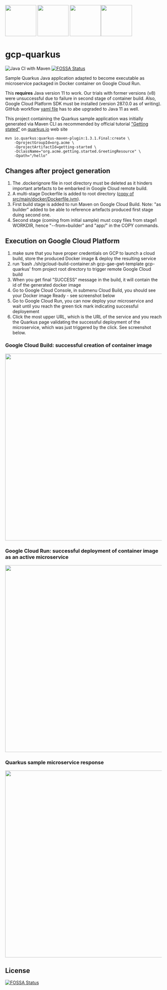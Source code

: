 <img src="https://github.com/didier-durand/gcp-quarkus/blob/master/img/quarkus-logo.svg" height="100">     <img src="https://github.com/didier-durand/gcp-quarkus/blob/master/img/google-cloud-run-logo.png" height="100">   <img src="https://github.com/didier-durand/gcp-quarkus/blob/master/img/docker-logo.png" height="100"><img src="https://github.com/didier-durand/gcp-quarkus/blob/master/img/java-logo.png" height="100">

# gcp-quarkus

![Java CI with Maven](https://github.com/didier-durand/gcp-quarkus/workflows/Java%20CI%20with%20Maven/badge.svg)
[![FOSSA Status](https://app.fossa.io/api/projects/git%2Bgithub.com%2Fdidier-durand%2Fgcp-quarkus.svg?type=shield)](https://app.fossa.io/projects/git%2Bgithub.com%2Fdidier-durand%2Fgcp-quarkus?ref=badge_shield)

Sample Quarkus Java application adapted to become executable as microservice packaged in Docker container on Google Cloud Run.

This **__requires__** Java version 11 to work. Our trials with former versions (v8) were unsuccessful due to failure in second stage of container build. Also, Google Cloud Platform SDK must be installed (version 287.0.0 as of writing). GitHub workflow [yaml file](https://github.com/didier-durand/gcp-quarkus/blob/master/.github/workflows/maven.yml) has to abe upgraded to Java 11 as well.

This project containing the Quarkus sample application was initially generated via Maven CLI as recommended by official tutorial ["Getting stated"](https://quarkus.io/guides/getting-started) on [quarkus.io](https://quarkus.io/) web site 

```
mvn io.quarkus:quarkus-maven-plugin:1.3.1.Final:create \
    -DprojectGroupId=org.acme \
    -DprojectArtifactId=getting-started \
    -DclassName="org.acme.getting.started.GreetingResource" \
    -Dpath="/hello"
```
    
## Changes after project generation

1. The .dockerignore file in root directory must be deleted as it hinders important artefacts to be embarked in Google Cloud remote build.
2. A multi-stage Dockerfile is added to root directory ([copy of src/main/docker/Dockerfile.jvm](https://github.com/didier-durand/gcp-quarkus/blob/master/src/main/docker/Dockerfile.jvm)).
3.  First build stage is added to run Maven on Google Cloud Build. Note: "as builder" added to be able to reference artefacts produced first stage duing second one. 
4. Second stage (coming from initial sample) must copy files from stage1 WORKDIR, hence "--from=builder" and "app/" in the COPY commands.

## Execution on Google Cloud Platform

1. make sure that you have proper credentials on GCP to launch a cloud build, store the produced Docker image & deploy the resulting service
2. run 'bash ./sh/gcloud-build-container.sh gcp-gae-gwt-template gcp-quarkus' from project root directory to trigger remote Google Cloud build
3. When you get final "SUCCESS" message in the build, it will contain the id of the generated docker image
4. Go to Google Cloud Console, in submenu Cloud Build, you should see your Docker image Ready - see screenshot below
5. Go to Google Cloud Run, you can now deploy your microservice and wait until you reach the green tick mark indicating successful deployement
6. Click the most upper URL, which is the URL of the service and you reach the Quarkus page validating the successful deployment of the microservice, which was just triggered by the click. See screenshot below.

### Google Cloud Build: successful creation of container image

<img src="https://github.com/didier-durand/gcp-quarkus/blob/master/img/Google-Cloud-Console-Container-Registry.jpg" height="600">

### Google Cloud Run: successful deployment of container image as an active microservice

<img src="https://github.com/didier-durand/gcp-quarkus/blob/master/img/Google-Cloud-Console-Run.jpg" height="600">

### Quarkus sample microservice response

<img src="https://github.com/didier-durand/gcp-quarkus/blob/master/img/Quarkus-Success-Screen.jpg" height="600">



## License
[![FOSSA Status](https://app.fossa.io/api/projects/git%2Bgithub.com%2Fdidier-durand%2Fgcp-quarkus.svg?type=large)](https://app.fossa.io/projects/git%2Bgithub.com%2Fdidier-durand%2Fgcp-quarkus?ref=badge_large)